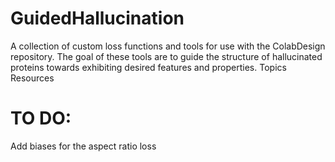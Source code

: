 # GuidedHallucination
 A collection of custom loss functions and tools for use with the ColabDesign repository. The goal of these tools are to guide the structure of hallucinated proteins towards exhibiting desired features and properties.
Topics
Resources



# TO DO:

Add biases for the aspect ratio loss


